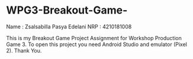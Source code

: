 # WPG3-Breakout-Game-

Name : Zsalsabilla Pasya Edelani
NRP  : 4210181008

This is my Breakout Game Project Assignment for Workshop Production Game 3.
To open this project you need Android Studio and emulator (Pixel 2).
Thank You.
